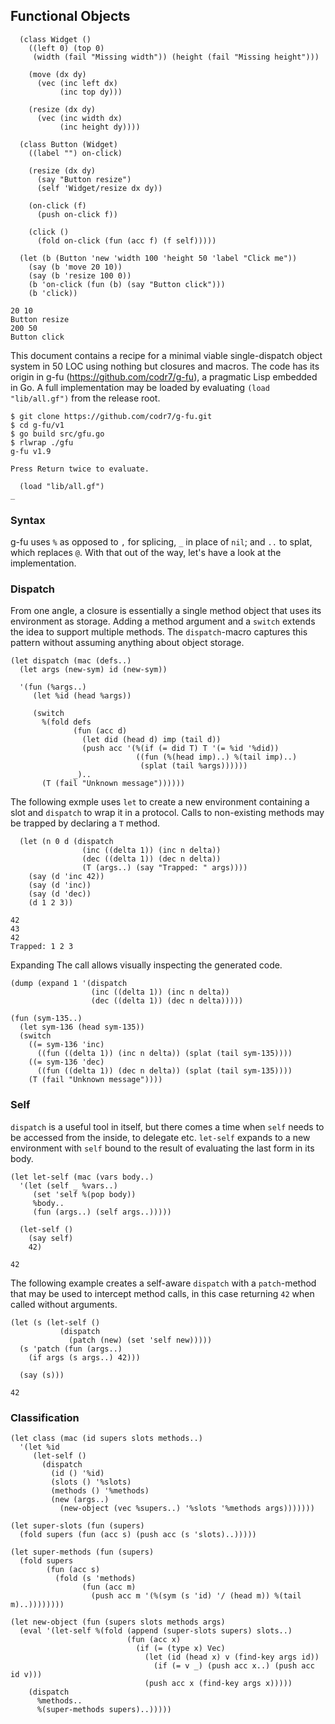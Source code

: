 ## Functional Objects

```
  (class Widget ()
    ((left 0) (top 0)
     (width (fail "Missing width")) (height (fail "Missing height")))
  
    (move (dx dy)
      (vec (inc left dx)
           (inc top dy)))

    (resize (dx dy)
      (vec (inc width dx)
           (inc height dy))))

  (class Button (Widget)
    ((label "") on-click)

    (resize (dx dy)
      (say "Button resize")
      (self 'Widget/resize dx dy))

    (on-click (f)
      (push on-click f))

    (click ()
      (fold on-click (fun (acc f) (f self)))))

  (let (b (Button 'new 'width 100 'height 50 'label "Click me"))
    (say (b 'move 20 10))
    (say (b 'resize 100 0))
    (b 'on-click (fun (b) (say "Button click")))
    (b 'click))

20 10
Button resize
200 50
Button click
```

This document contains a recipe for a minimal viable single-dispatch object system in 50 LOC using nothing but closures and macros. The code has its origin in g-fu (https://github.com/codr7/g-fu), a pragmatic Lisp embedded in Go. A full implementation may be loaded by evaluating `(load "lib/all.gf")` from the release root.

```
$ git clone https://github.com/codr7/g-fu.git
$ cd g-fu/v1
$ go build src/gfu.go
$ rlwrap ./gfu
g-fu v1.9

Press Return twice to evaluate.

  (load "lib/all.gf")
_
```

### Syntax
g-fu uses `%` as opposed to `,` for splicing, `_` in place of `nil`; and `..` to splat, which replaces `@`. With that out of the way, let's have a look at the implementation.

### Dispatch
From one angle, a closure is essentially a single method object that uses its environment as storage. Adding a method argument and a `switch` extends the idea to support multiple methods. The `dispatch`-macro captures this pattern without assuming anything about object storage.

```
(let dispatch (mac (defs..)
  (let args (new-sym) id (new-sym))
  
  '(fun (%args..)
     (let %id (head %args))
     
     (switch
       %(fold defs
              (fun (acc d)
                (let did (head d) imp (tail d))
                (push acc '(%(if (= did T) T '(= %id '%did))
                            ((fun (%(head imp)..) %(tail imp)..)
                             (splat (tail %args))))))
              _)..
       (T (fail "Unknown message"))))))
```

The following exmple uses `let` to create a new environment containing a slot and `dispatch` to wrap it in a protocol. Calls to non-existing methods may be trapped by declaring a `T` method.

```
  (let (n 0 d (dispatch
                (inc ((delta 1)) (inc n delta))
                (dec ((delta 1)) (dec n delta))
                (T (args..) (say "Trapped: " args))))
    (say (d 'inc 42))
    (say (d 'inc))
    (say (d 'dec))
    (d 1 2 3))

42
43
42
Trapped: 1 2 3
```

Expanding The call allows visually inspecting the generated code.

```
(dump (expand 1 '(dispatch
                  (inc ((delta 1)) (inc n delta))
                  (dec ((delta 1)) (dec n delta)))))
```
```
(fun (sym-135..)
  (let sym-136 (head sym-135))
  (switch
    ((= sym-136 'inc)
      ((fun ((delta 1)) (inc n delta)) (splat (tail sym-135))))
    ((= sym-136 'dec)
      ((fun ((delta 1)) (dec n delta)) (splat (tail sym-135))))
    (T (fail "Unknown message"))))
```

### Self
`dispatch` is a useful tool in itself, but there comes a time when `self` needs to be accessed from the inside, to delegate etc. `let-self` expands to a new environment with `self` bound to the result of evaluating the last form in its body.

```
(let let-self (mac (vars body..)
  '(let (self _ %vars..)
     (set 'self %(pop body))
     %body..
     (fun (args..) (self args..)))))
```
```
  (let-self ()
    (say self)
    42)

42
```

The following example creates a self-aware `dispatch` with a `patch`-method that may be used to intercept method calls, in this case returning `42` when called without arguments.

```
(let (s (let-self ()
           (dispatch
             (patch (new) (set 'self new)))))
  (s 'patch (fun (args..)
    (if args (s args..) 42)))
    
  (say (s)))

42
```

### Classification

```
(let class (mac (id supers slots methods..)
  '(let %id
     (let-self ()
       (dispatch
         (id () '%id)
         (slots () '%slots)
         (methods () '%methods)
         (new (args..)
           (new-object (vec %supers..) '%slots '%methods args)))))))
```

```
(let super-slots (fun (supers)
  (fold supers (fun (acc s) (push acc (s 'slots)..)))))

(let super-methods (fun (supers)
  (fold supers
        (fun (acc s)
          (fold (s 'methods)
                (fun (acc m)
                  (push acc m '(%(sym (s 'id) '/ (head m)) %(tail m)..))))))))

(let new-object (fun (supers slots methods args)
  (eval '(let-self %(fold (append (super-slots supers) slots..)
                          (fun (acc x)
                            (if (= (type x) Vec)
                              (let (id (head x) v (find-key args id))
                                (if (= v _) (push acc x..) (push acc id v)))
                              (push acc x (find-key args x)))))
    (dispatch
      %methods..
      %(super-methods supers)..)))))
```